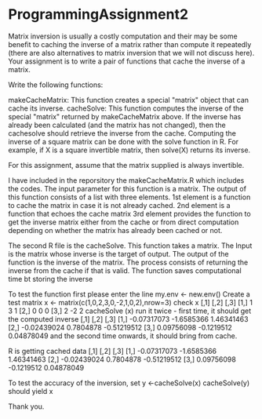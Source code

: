 ProgrammingAssignment2
======================
Matrix inversion is usually a costly computation and their may be some benefit to caching the inverse of a matrix rather than compute it repeatedly (there are also alternatives to matrix inversion that we will not discuss here). Your assignment is to write a pair of functions that cache the inverse of a matrix.

Write the following functions:

makeCacheMatrix: This function creates a special "matrix" object that can cache its inverse.
cacheSolve: This function computes the inverse of the special "matrix" returned by makeCacheMatrix above. If the inverse has already been calculated (and the matrix has not changed), then the cachesolve should retrieve the inverse from the cache.
Computing the inverse of a square matrix can be done with the solve function in R. For example, if X is a square invertible matrix, then solve(X) returns its inverse.

For this assignment, assume that the matrix supplied is always invertible.

I have included in the reporsitory the makeCacheMatrix.R which includes the codes.
        The input parameter for this function is a matrix. 
        The output of this function consists of a list with three elements. 
        1st element is a function to cache the matrix in case it is not already cached. 
        2nd element is a function that echoes the cache matrix
        3rd element provides the function to get the inverse matrix either from 
        the cache or from direct computation depending on whether the matrix has already been cached or not. 

The second R file is the cacheSolve.
        This function takes a matrix. 
        The Input is the matrix whose inverse is the target of output. 
        The output of the function is the inverse of the matrix. 
        The process consists of returning the inverse from the cache if that is valid.
        The function saves computational time bt storing the inverse

To test the function first please enter the line 
my.env <- new.env() 
Create a test matrix
x <- matrix(c(1,0,2,3,0,-2,1,0,2),nrow=3)
check x
    [,1] [,2] [,3]
[1,]    1    3    1
[2,]    0    0    0
[3,]    2   -2    2
cacheSolve (x)
run it twice - first time, it should get the computed inverse 
        [,1]       [,2]        [,3]
[1,] -0.07317073 -1.6585366  1.46341463
[2,] -0.02439024  0.7804878 -0.51219512
[3,]  0.09756098 -0.1219512  0.04878049
and the second time onwards, it should bring from cache.

R is getting cached data
            [,1]       [,2]        [,3]
[1,] -0.07317073 -1.6585366  1.46341463
[2,] -0.02439024  0.7804878 -0.51219512
[3,]  0.09756098 -0.1219512  0.04878049

To test the accuracy of the inversion, set y <-cacheSolve(x)
cacheSolve(y) should yield x 

Thank you.
